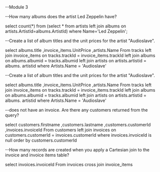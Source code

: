 --Module 3

--How many albums does the artist Led Zeppelin
have? 

select count(*) from (select *
from artists
left join albums
on artists.ArtistId=albums.ArtistId)
where Name='Led Zeppelin';


--Create a list of album titles and the unit prices for the artist "Audioslave".

select albums.title
,invoice_items.UnitPrice
,artists.Name
From tracks left join invoice_items on tracks.trackId = invoice_items.trackId
left join albums on albums.albumid = tracks.albumid
left join artists on artists.artistid = albums. artistid
where Artists.Name = 'Audioslave'

--Create a list of album titles and the unit prices for the artist "Audioslave".

select albums.title
,invoice_items.UnitPrice
,artists.Name
From tracks left join invoice_items on tracks.trackId = invoice_items.trackId
left join albums on albums.albumid = tracks.albumid
left join artists on artists.artistid = albums. artistid
where Artists.Name = 'Audioslave'

--does not have an invoice. Are there any customers returned from the query?  

select customers.firstname
,customers.lastname
,customers.customerId
,invoices.invoiceId
From customers left join invoices on customers.customerId = invoices.customerId
where invoices.invoiceId is null
order by customers.customerId

--How many records are created when you apply a Cartesian join to the invoice and invoice items table?

select invoices.invoiceId
From invoices cross join invoice_items
